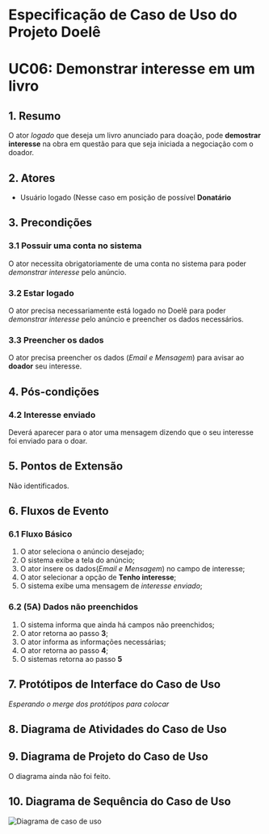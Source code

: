 
# Especificação de Caso de Uso do Projeto Doelê

# UC06: **Demonstrar interesse em um livro**   

## 1. Resumo

O ator *logado* que deseja um livro anunciado para doação, pode **demostrar interesse** na obra em questão para que seja iniciada a negociação com o doador.
## 2. Atores

 - Usuário logado (Nesse caso em posição de possível **Donatário**

## 3. Precondições


###  3.1 Possuir uma conta no sistema

O ator necessita obrigatoriamente de uma conta no sistema para poder *demonstrar interesse* pelo anúncio.

###  3.2 Estar logado

O ator precisa necessariamente está logado no Doelê para poder *demonstrar interesse* pelo anúncio e preencher os dados necessários.

###  3.3 Preencher os dados

O ator precisa preencher os dados (*Email e Mensagem*) para avisar ao **doador** seu interesse.

## 4. Pós-condições
### 4.2 Interesse enviado
Deverá aparecer para o ator uma mensagem dizendo que o seu interesse foi enviado para o doar.

## 5. Pontos de Extensão

Não identificados.

## 6. Fluxos de Evento

### 6.1 Fluxo Básico

1. O ator seleciona o anúncio desejado;
2. O sistema exibe a tela do anúncio;
3. O ator insere os dados(*Email e Mensagem*) no campo de interesse;
4. O ator selecionar a opção de **Tenho interesse**;
5. O sistema exibe uma mensagem de *interesse enviado*;

### 6.2 (5A) Dados não preenchidos

1. O sistema informa que ainda há campos não preenchidos;
2. O ator retorna ao passo **3**;
3. O ator informa as informações necessárias;
4. O ator retorna ao passo **4**;
5. O sistemas retorna ao passo **5**

## 7. Protótipos de Interface do Caso de Uso

*Esperando o merge dos protótipos para colocar*

## 8. Diagrama de Atividades do Caso de Uso


## 9. Diagrama de Projeto do Caso de Uso

O diagrama ainda não foi feito.

## 10. Diagrama de Sequência do Caso de Uso

![Diagrama de caso de uso](diagrama-cdu.jpeg)

